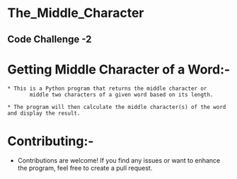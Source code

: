# The_Middle_Character
## Code Challenge -2

# Getting Middle Character of a Word:-

    * This is a Python program that returns the middle character or
           middle two characters of a given word based on its length.
           
    * The program will then calculate the middle character(s) of the word and display the result.


# Contributing:-

* Contributions are welcome!
          If you find any issues or want to enhance the program, feel free to create a pull request.
